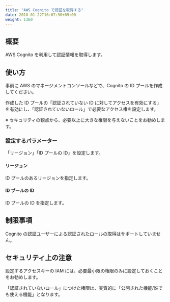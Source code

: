 ```yaml
---
title: "AWS Cognito で認証を取得する"
date: 2018-01-22T16:07:50+09:00
weight: 1360
---
```


## 概要

AWS Cognito を利用して認証情報を取得します。

## 使い方

事前に AWS のマネージメントコンソールなどで、Cognito の ID プールを作成してください。

作成した ID プールの「認証されていない ID に対してアクセスを有効にする」を有効にし、「認証されていないロール」で必要なアクセス権を設定します。

※ セキュリティの観点から、必要以上に大きな権限を与えないことをお勧めします。


### 設定するパラメーター

「リージョン」「ID プールの ID」を設定します。

#### リージョン

ID プールのあるリージョンを指定します。

#### ID プールの ID

ID プールの ID を指定します。


## 制限事項

Cognito の認証ユーザーによる認証されたロールの取得はサポートしていません。

## セキュリティ上の注意

設定するアクセスキーの IAM には、必要最小限の権限のみに設定しておくことをお勧めします。

「認証されていないロール」につけた権限は、実質的に「公開された機能/誰でも使える機能」となります。
